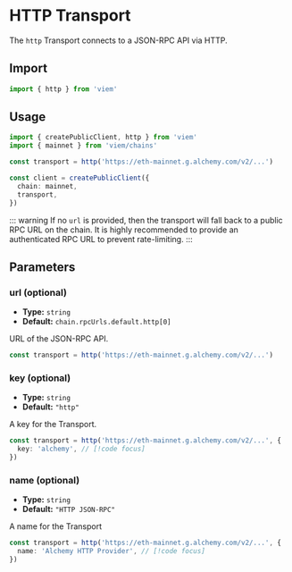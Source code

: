 # HTTP Transport

The `http` Transport connects to a JSON-RPC API via HTTP.

## Import

```ts
import { http } from 'viem'
```

## Usage

```ts {4}
import { createPublicClient, http } from 'viem'
import { mainnet } from 'viem/chains'

const transport = http('https://eth-mainnet.g.alchemy.com/v2/...')

const client = createPublicClient({
  chain: mainnet,
  transport,
})
```

::: warning
If no `url` is provided, then the transport will fall back to a public RPC URL on the chain. It is highly recommended to provide an authenticated RPC URL to prevent rate-limiting.
:::

## Parameters

### url (optional)

- **Type:** `string`
- **Default:** `chain.rpcUrls.default.http[0]`

URL of the JSON-RPC API.

```ts
const transport = http('https://eth-mainnet.g.alchemy.com/v2/...')
```

### key (optional)

- **Type:** `string`
- **Default:** `"http"`

A key for the Transport.

```ts
const transport = http('https://eth-mainnet.g.alchemy.com/v2/...', {
  key: 'alchemy', // [!code focus]
})
```

### name (optional)

- **Type:** `string`
- **Default:** `"HTTP JSON-RPC"`

A name for the Transport

```ts
const transport = http('https://eth-mainnet.g.alchemy.com/v2/...', {
  name: 'Alchemy HTTP Provider', // [!code focus]
})
```
